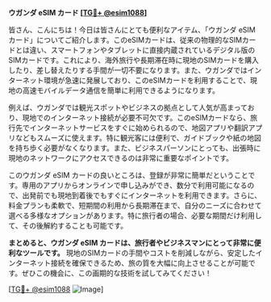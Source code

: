 **ウガンダ eSIM カード [[TG💪+ @esim1088](https://t.me/s/esim1088)]**

皆さん、こんにちは！今日は皆さんにとても便利なアイテム、「ウガンダ eSIM カード」についてご紹介します。このeSIMカードは、従来の物理的なSIMカードとは違い、スマートフォンやタブレットに直接内蔵されているデジタル版のSIMカードです。これにより、海外旅行や長期滞在時に現地のSIMカードを購入したり、差し替えたりする手間が一切不要になります。また、ウガンダではインターネット環境が急速に発展しており、このeSIMカードを利用することで、現地の高速モバイルデータ通信を簡単に利用できるようになります。

例えば、ウガンダでは観光スポットやビジネスの拠点として人気が高まっており、現地でのインターネット接続が必要不可欠です。このeSIMカードなら、旅行先でインターネットサービスをすぐに始められるので、地図アプリや翻訳アプリなどもスムーズに使えます。特に観光客には便利で、ガイドブックや紙の地図を持ち歩く必要がなくなります。また、ビジネスパーソンにとっても、出張時に現地のネットワークにアクセスできるのは非常に重要なポイントです。

このウガンダ eSIM カードの良いところは、登録が非常に簡単だということです。専用のアプリからオンラインで申し込みができ、数分で利用可能になるので、出発前でも現地到着後でもすぐにインターネットを利用できます。さらに、料金プランも柔軟で、短期間の利用から長期滞在まで、自分のニーズに合わせて選べる多様なオプションがあります。特に旅行者の場合、必要な期間だけ利用して、その後解約することも可能です。

**まとめると、ウガンダ eSIM カードは、旅行者やビジネスマンにとって非常に便利なツールです。** 現地のSIMカードの手間やコストを削減しながら、安定したインターネット接続を確保できるため、旅の質を大幅に向上させることが可能です。ぜひこの機会に、この画期的な技術を試してみてください！

[[TG💪+ @esim1088](https://t.me/s/esim1088) ![Image](https://i.postimg.cc/Y0z9fWf4/image.png)]